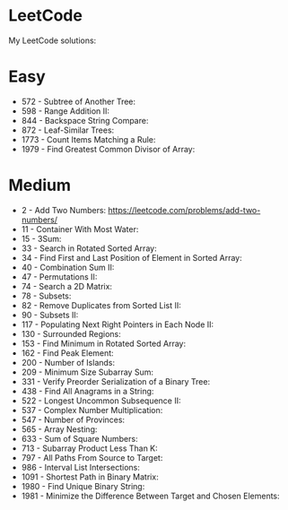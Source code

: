 # LeetCode
My LeetCode solutions:

# Easy
- 572 - Subtree of Another Tree: 
- 598 - Range Addition II: 
- 844 - Backspace String Compare: 
- 872 - Leaf-Similar Trees: 
- 1773 - Count Items Matching a Rule: 
- 1979 - Find Greatest Common Divisor of Array: 

# Medium
- 2 - Add Two Numbers: https://leetcode.com/problems/add-two-numbers/
- 11 - Container With Most Water: 
- 15 - 3Sum:
- 33 -  Search in Rotated Sorted Array: 
- 34 - Find First and Last Position of Element in Sorted Array: 
- 40 - Combination Sum II: 
- 47 - Permutations II: 
- 74 - Search a 2D Matrix: 
- 78 - Subsets: 
- 82 - Remove Duplicates from Sorted List II: 
- 90 - Subsets II: 
- 117 - Populating Next Right Pointers in Each Node II: 
- 130 - Surrounded Regions: 
- 153 - Find Minimum in Rotated Sorted Array: 
- 162 - Find Peak Element: 
- 200 - Number of Islands: 
- 209 - Minimum Size Subarray Sum: 
- 331 - Verify Preorder Serialization of a Binary Tree: 
- 438 - Find All Anagrams in a String: 
- 522 - Longest Uncommon Subsequence II: 
- 537 - Complex Number Multiplication: 
- 547 - Number of Provinces: 
- 565 - Array Nesting: 
- 633 - Sum of Square Numbers: 
- 713 - Subarray Product Less Than K: 
- 797 - All Paths From Source to Target: 
- 986 - Interval List Intersections: 
- 1091 - Shortest Path in Binary Matrix: 
- 1980 - Find Unique Binary String: 
- 1981 - Minimize the Difference Between Target and Chosen Elements: 
